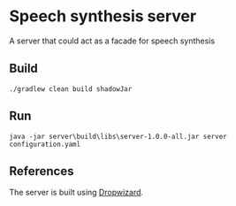 # Speech synthesis server

A server that could act as a facade for speech synthesis

## Build

```
./gradlew clean build shadowJar
```

## Run

```
java -jar server\build\libs\server-1.0.0-all.jar server configuration.yaml
```

## References

The server is built using [Dropwizard](http://www.dropwizard.io/).
